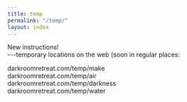 ```yaml
---
title: temp
permalink: "/temp/"
layout: index
---
```


New instructions!  
---temporary locations on the web (soon in regular places:

darkroomretreat.com/temp/make  
darkroomretreat.com/temp/air  
darkroomretreat.com/temp/darkness  
darkroomretreat.com/temp/water
